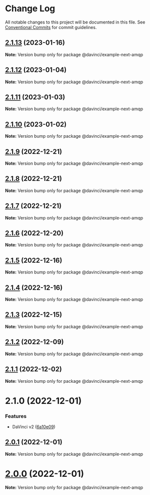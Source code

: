 # Change Log

All notable changes to this project will be documented in this file.
See [Conventional Commits](https://conventionalcommits.org) for commit guidelines.

## [2.1.13](https://github.com/HPInc/davinci/compare/@davinci/example-next-amqp@2.1.12...@davinci/example-next-amqp@2.1.13) (2023-01-16)

**Note:** Version bump only for package @davinci/example-next-amqp





## [2.1.12](https://github.com/HPInc/davinci/compare/@davinci/example-next-amqp@2.1.11...@davinci/example-next-amqp@2.1.12) (2023-01-04)

**Note:** Version bump only for package @davinci/example-next-amqp





## [2.1.11](https://github.com/HPInc/davinci/compare/@davinci/example-next-amqp@2.1.10...@davinci/example-next-amqp@2.1.11) (2023-01-03)

**Note:** Version bump only for package @davinci/example-next-amqp





## [2.1.10](https://github.com/HPInc/davinci/compare/@davinci/example-next-amqp@2.1.9...@davinci/example-next-amqp@2.1.10) (2023-01-02)

**Note:** Version bump only for package @davinci/example-next-amqp





## [2.1.9](https://github.com/HPInc/davinci/compare/@davinci/example-next-amqp@2.1.8...@davinci/example-next-amqp@2.1.9) (2022-12-21)

**Note:** Version bump only for package @davinci/example-next-amqp





## [2.1.8](https://github.com/HPInc/davinci/compare/@davinci/example-next-amqp@2.1.7...@davinci/example-next-amqp@2.1.8) (2022-12-21)

**Note:** Version bump only for package @davinci/example-next-amqp





## [2.1.7](https://github.com/HPInc/davinci/compare/@davinci/example-next-amqp@2.1.6...@davinci/example-next-amqp@2.1.7) (2022-12-21)

**Note:** Version bump only for package @davinci/example-next-amqp





## [2.1.6](https://github.com/HPInc/davinci/compare/@davinci/example-next-amqp@2.1.5...@davinci/example-next-amqp@2.1.6) (2022-12-20)

**Note:** Version bump only for package @davinci/example-next-amqp





## [2.1.5](https://github.com/HPInc/davinci/compare/@davinci/example-next-amqp@2.1.4...@davinci/example-next-amqp@2.1.5) (2022-12-16)

**Note:** Version bump only for package @davinci/example-next-amqp





## [2.1.4](https://github.com/HPInc/davinci/compare/@davinci/example-next-amqp@2.1.3...@davinci/example-next-amqp@2.1.4) (2022-12-16)

**Note:** Version bump only for package @davinci/example-next-amqp





## [2.1.3](https://github.com/HPInc/davinci/compare/@davinci/example-next-amqp@2.1.2...@davinci/example-next-amqp@2.1.3) (2022-12-15)

**Note:** Version bump only for package @davinci/example-next-amqp





## [2.1.2](https://github.com/HPInc/davinci/compare/@davinci/example-next-amqp@2.1.1...@davinci/example-next-amqp@2.1.2) (2022-12-09)

**Note:** Version bump only for package @davinci/example-next-amqp





## [2.1.1](https://github.com/HPInc/davinci/compare/@davinci/example-next-amqp@2.1.0...@davinci/example-next-amqp@2.1.1) (2022-12-02)

**Note:** Version bump only for package @davinci/example-next-amqp





# 2.1.0 (2022-12-01)


### Features

* DaVinci v2 ([6a10e09](https://github.com/HPInc/davinci/commit/6a10e09e22c8561ee8d54c93d4fb8c7fe0d564a9))





## [2.0.1](https://github.com/HPInc/davinci/compare/@davinci/example-next-amqp@2.0.0-next.19...@davinci/example-next-amqp@2.0.1) (2022-12-01)

**Note:** Version bump only for package @davinci/example-next-amqp





# [2.0.0](https://github.com/HPInc/davinci/compare/@davinci/example-next-amqp@2.0.0-next.19...@davinci/example-next-amqp@2.0.0) (2022-12-01)

**Note:** Version bump only for package @davinci/example-next-amqp

